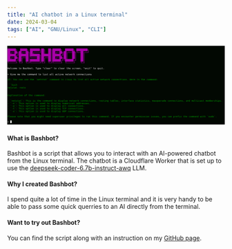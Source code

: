 ```yaml
---
title: "AI chatbot in a Linux terminal"
date: 2024-03-04
tags: ["AI", "GNU/Linux", "CLI"]
---
```

<center><img src="AI-in-Linux-terminal.png"></center>

#### What is Bashbot?

Bashbot is a script that allows you to interact with an AI-powered chatbot from the Linux terminal. The chatbot is a Cloudflare Worker that is set up to use the [deepseek-coder-6.7b-instruct-awq](https://developers.cloudflare.com/workers-ai/models/deepseek-coder-6.7b-instruct-awq/) LLM. 


#### Why I created Bashbot?

I spend quite a lot of time in the Linux terminal and it is very handy to be able to pass some quick querries to an AI directly from the terminal.

#### Want to try out Bashbot?

You can find the script along with an instruction on my [GitHub page](https://github.com/reacan/bashbot).




